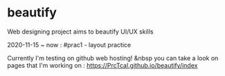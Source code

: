 # beautify
Web designing project aims to beautify UI/UX skills

2020-11-15 ~ now : #prac1 - layout practice

Currently I'm testing on github web hosting! &nbsp
you can take a look on pages that I'm working on :
https://PrcTcal.github.io/beautify/index
